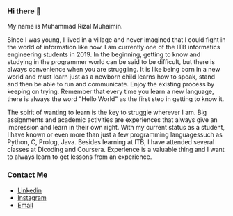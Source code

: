 ### Hi there 👋

My name is Muhammad Rizal Muhaimin.

Since I was young, I lived in a village and never imagined that I could fight in the world of information like now. I am currently one of the ITB informatics engineering students in 2019. In the beginning, getting to know and studying in the programmer world can be said to be difficult, but there is always convenience when you are struggling. It is like being born in a new world and must learn just as a newborn child learns how to speak, stand and then be able to run and communicate. Enjoy the existing process by keeping on trying. Remember that every time you learn a new language, there is always the word "Hello World" as the first step in getting to know it.

The spirit of wanting to learn is the key to struggle wherever I am. Big assignments and academic activities are experiences that always give an impression and learn in their own right. With my current status as a student, I have known or even more than just a few programming languages ​​such as Python, C, Prolog, Java. Besides learning at ITB, I have attended several classes at Dicoding and Coursera. Experience is a valuable thing and I want to always learn to get lessons from an experience.

### Contact Me
- [Linkedin](linkedin.com/in/muhammad-rizal-muhaimin-4468431b2/)
- [Instagram](https://instagram.com/muhammadrizal.muhaimin/)
- [Email](muhammadrizalm0109@gmail.com/)

<!--
**MrizalMuhaimin/MrizalMuhaimin** is a ✨ _special_ ✨ repository because its `README.md` (this file) appears on your GitHub profile.

Here are some ideas to get you started:

- 🔭 I’m currently working on ...
- 🌱 I’m currently learning ...
- 👯 I’m looking to collaborate on ...
- 🤔 I’m looking for help with ...
- 💬 Ask me about ...
- 📫 How to reach me: ...
- 😄 Pronouns: ...
- ⚡ Fun fact: ...
-->
